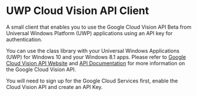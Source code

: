 # UWP Cloud Vision API Client
A small client that enables you to use the Google Cloud Vision API Beta from Universal Windows Platform (UWP) applications using an API key for authentication.

You can use the class library with your Universal Windows Applications (UWP) for Windows 10 and your Windows 8.1 apps. Please refer to [Google Cloud Vision API Website](https://cloud.google.com/vision/) and [API Documentation](https://cloud.google.com/vision/docs/) for more information on the Google Cloud Vision API.

You will need to sign up for the Google Cloud Services first, enable the Cloud Vision API and create an API Key.
